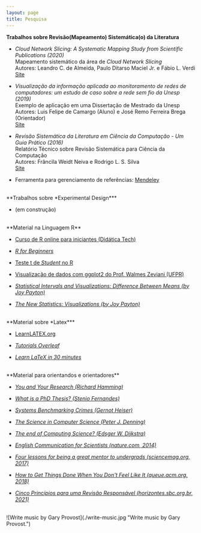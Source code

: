 ```yaml
---
layout: page
title: Pesquisa
---
```


<!---
<br/>
**Oportunidades**

* Proposta de projetos de pesquisa ou desenvolvimento tecnológico <br/>
  Prazo para manifestação de interesse: 05/07/2020 <br/>
  [Site](https://pdmjr.github.io/pesquisa/oportunidades)
-->

**Trabalhos sobre Revisão(Mapeamento) Sistemática(o) da Literatura**

* *Cloud Network Slicing: A Systematic Mapping Study from Scientific Publications (2020)* <br/>
  Mapeamento sistemático da área de *Cloud Network Slicing* <br/>
  Autores: Leandro C. de Almeida, Paulo Ditarso Maciel Jr. e Fábio L. Verdi <br/>
  [Site](https://arxiv.org/abs/2004.13675)

* *Visualização da informação aplicada ao monitoramento de redes de computadores: um estudo de caso sobre a rede sem fio da Unesp (2019)* <br/>
  Exemplo de aplicação em uma Dissertação de Mestrado da Unesp <br/>
  Autores: Luis Felipe de Camargo (Aluno) e José Remo Ferreira Brega (Orientador) <br/>
  [Site](https://repositorio.unesp.br/handle/11449/183374)
  
* *Revisão Sistemática da Literatura em Ciência da Computação -­ Um Guia Prático (2016)* <br/>
  Relatório Técnico sobre Revisão Sistemática para Ciência da Computação <br/>
  Autores: Frâncila Weidt Neiva e Rodrigo L. S. Silva <br/>
  [Site](https://bit.ly/2VvLu5Q)

* Ferramenta para gerenciamento de referências: [Mendeley](http://www.mendely.com)

<br/>
**Trabalhos sobre *Experimental Design***

* (em construção)

<br/>
**Material na Linguagem R**

* [Curso de R online para iniciantes (Didática Tech)](https://didatica.tech/curso-de-r-online-para-iniciantes/)

* [*R for Beginners*](https://cran.r-project.org/doc/contrib/Paradis-rdebuts_en.pdf)

* [Teste t de *Student* no R](http://rstudio-pubs-static.s3.amazonaws.com/408638_6679293d4c7a415eaebe00faa3aea0cb.html)

* [Visualização de dados com ggplot2 do Prof. Walmes Zeviani (UFPR)](http://leg.ufpr.br/~walmes/cursoR/data-vis/slides/08-ggplot2.pdf)

* [*Statistical Intervals and Visualizations: Difference Between Means (by Joy Payton)*](https://education.arcus.chop.edu/cumming-1-ggplot/)

* [*The New Statistics: Visualizations (by Joy Payton)*](https://rpubs.com/pm0kjp/new-statistics)

<br/>
**Material sobre *Latex***

* [LearnLATEX.org](https://www.learnlatex.org/pt/)

* [*Tutorials Overleaf*](https://pt.overleaf.com/learn/latex/Tutorials)

* [*Learn LaTeX in 30 minutes*](https://www.overleaf.com/learn/latex/Learn_LaTeX_in_30_minutes)

<br/>
**Material para orientandos e orientadores**

* *[You and Your Research (Richard Hamming)](https://www.cs.virginia.edu/~robins/YouAndYourResearch.html)*

* *[What is a PhD Thesis? (Stenio Fernandes)](https://www.steniofernandes.com/miscellaneous/whatisaphdthesis)*

* *[Systems Benchmarking Crimes (Gernot Heiser)](https://www.cse.unsw.edu.au/~gernot/benchmarking-crimes.html)*

* *[The Science in Computer Science (Peter J. Denning)](https://cacm.acm.org/magazines/2013/5/163761-the-science-in-computer-science/fulltext)*

* *[The end of Computing Science? (Edsger W. Dijkstra)](https://www.cs.utexas.edu/users/EWD/transcriptions/EWD13xx/EWD1304.html)*

* *[English Communication for Scientists (nature.com, 2014)](https://www.nature.com/scitable/ebooks/english-communication-for-scientists-14053993/contents/)*

* *[Four lessons for being a great mentor to undergrads (sciencemag.org, 2017)](https://www.sciencemag.org/careers/2017/11/four-lessons-being-great-mentor-undergrads?fbclid=IwAR3sNN8d2tY6QaiwqrpRs9VPJonfeLzLS43MQeXemZ0esIyYnBPtvWOTOGk)*

* *[How to Get Things Done When You Don't Feel Like It (queue.acm.org, 2018)](https://queue.acm.org/detail.cfm?id=3280677)*

* *[Cinco Princípios para uma Revisão Responsável (horizontes.sbc.org.br, 2021)](http://horizontes.sbc.org.br/index.php/2021/10/cinco-principios-para-uma-revisao-responsavel/)*

<br/>
![Write music by Gary Provost](./write-music.jpg "Write music by Gary Provost.")
